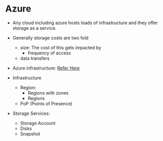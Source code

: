 # Azure
* Any cloud including azure hosts loads of infrastructure and they offer storage as a service.
* Generally storage costs are two fold
   * size: The cost of this gets impacted by
      * frequency of access
   * data transfers

* Azure infrastructure: [Refer Here](https://datacenters.microsoft.com/globe/explore/)
* Infrastructure
  * Region:
     * Regions with zones
     * Regions
  * PoP (Points of Presence)

* Storage Services:
   * Storage Account
   * Disks
   * Snapshot